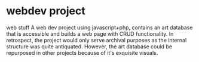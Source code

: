 # webdev project
web stuff
A web dev project using javascript+php, contains an art database that is accessible and builds a web page with CRUD functionality. In retrospect, the project would only serve archival purposes as the internal structure was quite antiquated. However, the art database could be repurposed in other projects because of it's exquisite visuals. 
